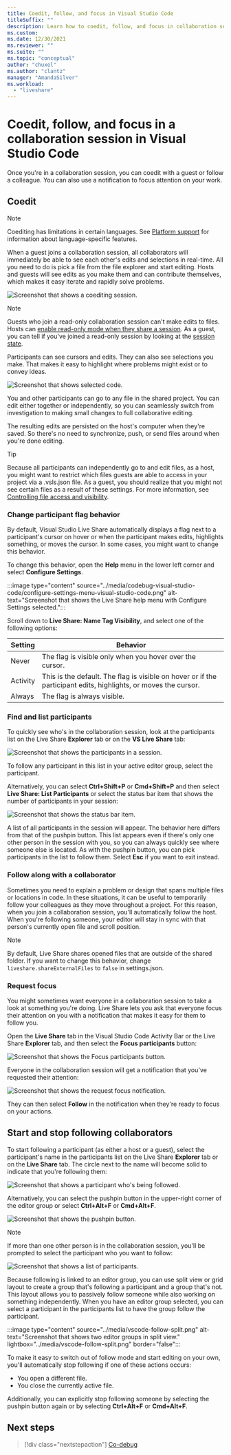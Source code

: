 ```yaml
---
title: Coedit, follow, and focus in Visual Studio Code
titleSuffix: ""
description: Learn how to coedit, follow, and focus in collaboration sessions with Visual Studio Code and Live Share.
ms.custom:
ms.date: 12/30/2021
ms.reviewer: ""
ms.suite: ""
ms.topic: "conceptual"
author: "chuxel"
ms.author: "clantz"
manager: "AmandaSilver"
ms.workload: 
  - "liveshare"
---
```


<!--
Copyright © Microsoft Corporation
All rights reserved.
Creative Commons Attribution 4.0 License (International): https://creativecommons.org/licenses/by/4.0/legalcode
-->

# Coedit, follow, and focus in a collaboration session in Visual Studio Code

Once you're in a collaboration session, you can coedit with a guest or follow a colleague. You can also use a notification to focus attention on your work.

## Coedit

> [!NOTE]
> Coediting has limitations in certain languages. See [Platform support](../reference/platform-support.md) for information about language-specific features.

When a guest joins a collaboration session, all collaborators will immediately be able to see each other's edits and selections in real-time. All you need to do is pick a file from the file explorer and start editing. Hosts and guests will see edits as you make them and can contribute themselves, which makes it easy iterate and rapidly solve problems.

![Screenshot that shows a coediting session.](../media/vscode-coedit.png)

> [!NOTE]
> Guests who join a read-only collaboration session can't make edits to files. Hosts can [enable read-only mode when they share a session](share-project-join-session-visual-studio-code.md#start-a-session). As a guest, you can tell if you've joined a read-only session by looking at the [session state](share-project-join-session-visual-studio-code.md#session-states-and-limitations).

Participants can see cursors and edits. They can also see selections you make. That makes it easy to highlight where problems might exist or to convey ideas.

![Screenshot that shows selected code.](../media/vscode-highlight.png)

You and other participants can go to any file in the shared project. You can edit either together or independently, so you can seamlessly switch from investigation to making small changes to full collaborative editing.

The resulting edits are persisted on the host's computer when they're saved. So there's no need to synchronize, push, or send files around when you're done editing.

> [!TIP]
> Because all participants can independently go to and edit files, as a host, you might want to restrict which files guests are able to access in your project via a .vsls.json file. As a guest, you should realize that you might not see certain files as a result of these settings. For more information, see [Controlling file access and visibility](../reference/security.md#controlling-file-access-and-visibility).

### Change participant flag behavior

By default, Visual Studio Live Share automatically displays a flag next to a participant's cursor on hover or when the participant makes edits, highlights something, or moves the cursor. In some cases, you might want to change this behavior.

To change this behavior, open the **Help** menu in the lower left corner and select **Configure Settings**.

:::image type="content" source="../media/codebug-visual-studio-code/configure-settings-menu-visual-studio-code.png" alt-text="Screenshot that shows the Live Share help menu with Configure Settings selected.":::

Scroll down to **Live Share: Name Tag Visibility**, and select one of the following options:

| Setting | Behavior |
|---------|----------|
| Never | The flag is visible only when you hover over the cursor. |
| Activity | This is the default. The flag is visible on hover or if the participant edits, highlights, or moves the cursor. |
| Always | The flag is always visible. |

### Find and list participants

To quickly see who's in the collaboration session, look at the participants list on the Live Share **Explorer** tab or on the **VS Live Share** tab:

![Screenshot that shows the participants in a session.](../media/vscode-explorer-view.png)

To follow any participant in this list in your active editor group, select the participant.

Alternatively, you can select **Ctrl+Shift+P** or **Cmd+Shift+P** and then select **Live Share: List Participants** or select the status bar item that shows the number of participants in your session:

![Screenshot that shows the status bar item.](../media/vscode-user-status.png)

A list of all participants in the session will appear. The behavior here differs from that of the pushpin button. This list appears even if there's only one other person in the session with you, so you can always quickly see where someone else is located. As with the pushpin button, you can pick participants in the list to follow them. Select **Esc** if you want to exit instead.

### Follow along with a collaborator

Sometimes you need to explain a problem or design that spans multiple files or locations in code. In these situations, it can be useful to temporarily follow your colleagues as they move throughout a project. For this reason, when you join a collaboration session, you'll automatically follow the host. When you're following someone, your editor will stay in sync with that person's currently open file and scroll position.

> [!NOTE]
> By default, Live Share shares opened files that are outside of the shared folder. If you want to change this behavior, change `liveshare.shareExternalFiles` to `false` in settings.json.

### Request focus

You might sometimes want everyone in a collaboration session to take a look at something you're doing. Live Share lets you ask that everyone focus their attention on you with a notification that makes it easy for them to follow you.

Open the **Live Share** tab in the Visual Studio Code Activity Bar or the Live Share **Explorer** tab, and then select the **Focus participants** button:

![Screenshot that shows the Focus participants button.](../media/vscode-focus-viewlet.png)

Everyone in the collaboration session will get a notification that you've requested their attention:

![Screenshot that shows the request focus notification.](../media/vscode-focus-toast.png)

They can then select **Follow** in the notification when they're ready to focus on your actions.

## Start and stop following collaborators

To start following a participant (as either a host or a guest), select the participant's name in the participants list on the Live Share **Explorer** tab or on the **Live Share** tab. The circle next to the name will become solid to indicate that you're following them:

![Screenshot that shows a participant who's being followed.](../media/vscode-follow-multiple-viewlet.png)

Alternatively, you can select the pushpin button in the upper-right corner of the editor group or select **Ctrl+Alt+F** or **Cmd+Alt+F**.

![Screenshot that shows the pushpin button.](../media/vscode-pin.png)

> [!NOTE]
> If more than one other person is in the collaboration session, you'll be prompted to select the participant who you want to follow:
>
>![Screenshot that shows a list of participants.](../media/vscode-list-collaborators.png)

Because following is linked to an editor group, you can use split view or grid layout to create a group that's following a participant and a group that's not. This layout allows you to passively follow someone while also working on something independently. When you have an editor group selected, you can select a participant in the participants list to have the group follow the participant.

:::image type="content" source="../media/vscode-follow-split.png" alt-text="Screenshot that shows two editor groups in split view." lightbox="../media/vscode-follow-split.png" border="false":::

To make it easy to switch out of follow mode and start editing on your own, you'll automatically stop following if one of these actions occurs:

- You open a different file.
- You close the currently active file.

Additionally, you can explicitly stop following someone by selecting the pushpin button again or by selecting **Ctrl+Alt+F** or **Cmd+Alt+F**.

## Next steps

> [!div class="nextstepaction"]
> [Co-debug](codebug-visual-studio-code.md)
